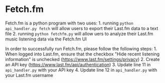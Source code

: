 # Fetch.fm

Fetch.fm is a python program with two uses:
    1. running `python api_handler.py fetch` will allow users to export their Last.fm data to a text file
    2. running `python fetchfm.py` will allow uers to analyze their Last.fm music listening data via the Fetch.fm UI

In order to successfully run Fetch.fm, please follow the following steps:
    1. When logged into Last.fm, ensure that the checkbox "Hide recent listening information" is unchecked (<https://www.last.fm/settings/privacy>)
    2. Create an API key (<https://www.last.fm/api/authentication>)
    3. Update line 11 in `api_handler.py` with your API key
    4. Update line 12 in `api_handler.py` with your Last.fm username